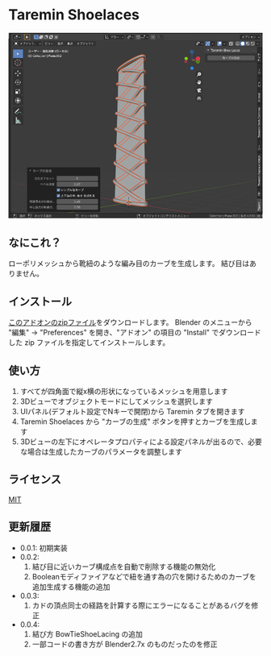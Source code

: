 # Taremin Shoelaces

![](./images/shoelaces.png)


## なにこれ？

ローポリメッシュから靴紐のような編み目のカーブを生成します。
結び目はありません。


## インストール

[このアドオンのzipファイル](https://github.com/Taremin/TareminShoelaces/archive/master.zip)をダウンロードします。
Blender のメニューから "編集" → "Preferences" を開き、"アドオン" の項目の "Install" でダウンロードした zip ファイルを指定してインストールします。

## 使い方

1. すべてが四角面で縦x横の形状になっているメッシュを用意します
2. 3Dビューでオブジェクトモードにしてメッシュを選択します
3. UIパネル(デフォルト設定でNキーで開閉)から Taremin タブを開きます
4. Taremin Shoelaces から "カーブの生成" ボタンを押すとカーブを生成します
5. 3Dビューの左下にオペレータプロパティによる設定パネルが出るので、必要な場合は生成したカーブのパラメータを調整します


## ライセンス

[MIT](./LICENSE)

## 更新履歴

- 0.0.1: 初期実装
- 0.0.2:
  1. 結び目に近いカーブ構成点を自動で削除する機能の無効化
  2. Booleanモディファイアなどで紐を通す為の穴を開けるためのカーブを追加生成する機能の追加
- 0.0.3:
  1. カドの頂点同士の経路を計算する際にエラーになることがあるバグを修正
- 0.0.4:
  1. 結び方 BowTieShoeLacing の追加
  2. 一部コードの書き方が Blender2.7x のものだったのを修正